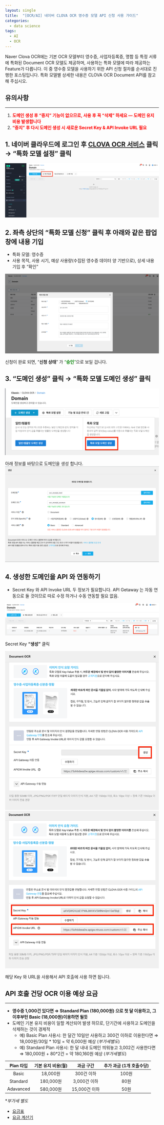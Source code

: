 ```yaml
---
layout: single
title:  "[OCR/AI] 네이버 CLOVA OCR 영수증 모델 API 신청 사용 가이드"
categories:
  - data science
tags:
  - AI
  - OCR
---
```


Naver Clova OCR에는 기본 OCR 모델부터 영수증, 사업자등록증, 명함 등 특정 서류에 특화된 Document OCR 모델도 제공하며, 사용하는 특화 모델에 따라 제공하는 Feature가 다릅니다. 
이 중 영수증 모델을 사용하기 위한 API 신청 절차를 순서대로 진행한 포스팅입니다. 특화 모델별 상세한 내용은 CLOVA OCR Document API를 참고해 주십시오.

## 유의사항
------

1. **<span style="color:red">도메인 생성 후 “중지” 기능이 없으므로, 사용 후 꼭 “삭제” 하세요 — 도메인 유지 비용 발생합니다</span>**
2. **<span style="color:red">“중지” 후 다시 도메인 생성 시 새로운 Secret Key & API Invoke URL 필요</span>**

## 1. 네이버 클라우드에 로그인 후 [CLOVA OCR 서비스](https://console.ncloud.com/ocr/domain) 클릭 → “특화 모델 설정” 클릭

![1](/assets/img/2023-07-25-naver-clova-receipt-ocr/1.png)
## 2. 좌측 상단의 “특화 모델 신청” 클릭 후 아래와 같은 팝업 창에 내용 기입

- 특화 모델: 영수증
- 사용 목적, 사용 시기, 예상 사용량(수집된 영수증 데이터 양 기반으로), 상세 내용 기입 후 “확인”

![2](/assets/img/2023-07-25-naver-clova-receipt-ocr/2.png)

신청이 완료 되면, “**신청 상태**” 가 <span style="color:green">“**승인**”</span>으로 보일 겁니다.

## 3. “도메인 생성” 클릭 → “특화 모델 도메인 생성” 클릭

![3](/assets/img/2023-07-25-naver-clova-receipt-ocr/3.png)

아래 정보를 바탕으로 도메인을 생성 합니다.
![4](/assets/img/2023-07-25-naver-clova-receipt-ocr/4.png)

## 4. 생성한 도메인을 API 와 연동하기

- Secret Key 와 API Invoke URL 두 정보가 필요합니다. API Getaway 는 자동 연동으로 둘 것이므로 따로 수정 하거나 수동 연동할 필요 없음.

![5](/assets/img/2023-07-25-naver-clova-receipt-ocr/5.png)

Secret Key **“생성”** 클릭

![6](/assets/img/2023-07-25-naver-clova-receipt-ocr/6.png)
![7](/assets/img/2023-07-25-naver-clova-receipt-ocr/7.png)


해당 Key 와 URL을 사용해서 API 호출에 사용 하면 됩니다.

## API 호출 건당 OCR 이용 예상 요금
---

- **영수증 1,000건 있다면 ⇒ Standard Plan (180,000원) 으로 첫 달 이용하고, 그 이후부턴 Basic (18,000원)이용하면 될듯**
- 도메인 기본 유지 비용이 일할 계산되어 발생 하므로, 단기간에 사용하고 도메인을 삭제하는 것이 경제적
    - 예) Basic Plan 사용시: 한 달간 10일만 사용하고 300건 이하로 이용한다면 ⇒ 18,000원/30일 * 10일 = 약 6,000원 예상 (*부가세별도*)
    - 예) Standard Plan 사용시: 한 달 내내 도메인 띄워놓고 3,002건 사용한다면 ⇒ 180,000원 + 80*2건 = 약 180,160원 예상  (*부가세별도*)

| Plan 타입 | 기본 유지 비용(월) | 과금 구간 | 추가 과금 (1개 호출수당) |
| :---: | :---: | :---: | :---: |
| Basic | 18,000원 | 300건 이하 | 100원 |
| Standard | 180,000원 | 3,000건 이하 | 80원 |
| Adavanced | 580,000원 | 15,000건 이하 | 50원 |

**부가세 별도*

- [요금표](https://www.ncloud.com/product/aiService/ocr)
- [요금 계산기](https://www.ncloud.com/charge/calc/ko)